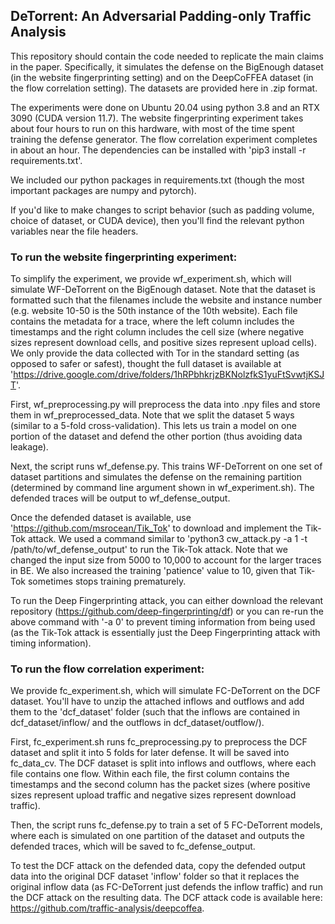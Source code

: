 ## DeTorrent: An Adversarial Padding-only Traffic Analysis

This repository should contain the code needed to replicate the main claims in the paper. Specifically, it simulates the defense on the BigEnough dataset (in the website fingerprinting setting) and on the DeepCoFFEA dataset (in the flow correlation setting). The datasets are provided here in .zip format.

The experiments were done on Ubuntu 20.04 using python 3.8 and an RTX 3090 (CUDA version 11.7). The website fingerprinting experiment takes about four hours to run on this hardware, with most of the time spent training the defense generator. The flow correlation experiment completes in about an hour. The dependencies can be installed with 'pip3 install -r requirements.txt'. 

We included our python packages in requirements.txt (though the most important packages are numpy and pytorch).  

If you'd like to make changes to script behavior (such as padding volume, choice of dataset, or CUDA device), then you'll find the relevant python variables near the file headers. 

### To run the website fingerprinting experiment:

To simplify the experiment, we provide wf_experiment.sh, which will simulate WF-DeTorrent on the BigEnough dataset. Note that the dataset is formatted such that the filenames include the website and instance number (e.g. website 10-50 is the 50th instance of the 10th website). Each file contains the metadata for a trace, where the left column includes the timestamps and the right column includes the cell size (where negative sizes represent download cells, and positive sizes represent upload cells). We only provide the data collected with Tor in the standard setting (as opposed to safer or safest), thought the full dataset is available at 'https://drive.google.com/drive/folders/1hRPbhkrjzBKNolzfkS1yuFtSvwtjKSJT'. 

First, wf_preprocessing.py will preprocess the data into .npy files and store them in wf_preprocessed_data. Note that we split the dataset 5 ways (similar to a 5-fold cross-validation). This lets us train a model on one portion of the dataset and defend the other portion (thus avoiding data leakage).

Next, the script runs wf_defense.py. This trains WF-DeTorrent on one set of dataset partitions and simulates the defense on the remaining partition (determined by command line argument shown in wf_experiment.sh). The defended traces will be output to wf_defense_output.

Once the defended dataset is available, use 'https://github.com/msrocean/Tik_Tok' to download and implement the Tik-Tok attack. We used a command similar to 'python3 cw_attack.py -a 1 -t /path/to/wf_defense_output' to run the Tik-Tok attack. Note that we changed the input size from 5000 to 10,000 to account for the larger traces in BE. We also increased the training 'patience' value to 10, given that Tik-Tok sometimes stops training prematurely. 

To run the Deep Fingerprinting attack, you can either download the relevant repository (https://github.com/deep-fingerprinting/df) or you can re-run the above command with '-a 0' to prevent timing information from being used (as the Tik-Tok attack is essentially just the Deep Fingerprinting attack with timing information). 

### To run the flow correlation experiment:

We provide fc_experiment.sh, which will simulate FC-DeTorrent on the DCF dataset. You'll have to unzip the attached inflows and outflows and add them to the 'dcf_dataset' folder (such that the inflows are contained in dcf_dataset/inflow/ and the outflows in dcf_dataset/outflow/).

First, fc_experiment.sh runs fc_preprocessing.py to preprocess the DCF dataset and split it into 5 folds for later defense. It will be saved into fc_data_cv. The DCF dataset is split into inflows and outflows, where each file contains one flow. Within each file, the first column contains the timestamps and the second column has the packet sizes (where positive sizes represent upload traffic and negative sizes represent download traffic). 

Then, the script runs fc_defense.py to train a set of 5 FC-DeTorrent models, where each is simulated on one partition of the dataset and outputs the defended traces, which will be saved to fc_defense_output. 

To test the DCF attack on the defended data, copy the defended output data into the original DCF dataset 'inflow' folder so that it replaces the original inflow data (as FC-DeTorrent just defends the inflow traffic) and run the DCF attack on the resulting data. The DCF attack code is available here: https://github.com/traffic-analysis/deepcoffea.


